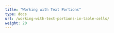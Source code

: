 ```yaml
---
title: "Working with Text Portions"
type: docs
url: /working-with-text-portions-in-table-cells/
weight: 20
---
```

